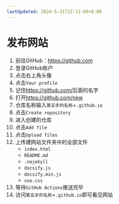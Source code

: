 ```yaml
---
lastUpdated: 2024-5-31T22:11:00+8:00
---
```


# 发布网站

1. 前往GitHub：<https://github.com>
2. 登录GitHub账户
3. 点击右上角头像
4. 点击```Your profile```
5. 记住<https://github.com/>后面的名字
6. 打开<https://github.com/new>
7. 仓库名称输入```第五步的名称```+```.github.io```
8. 点击```Create repository```
9. 进入创建的仓库
10. 点击```Add file```
11. 点击```Upload files```
12. 上传建网站文件夹中的全部文件
	- ```index.html```
	- ```README.md```
	- ```.nojekyll```
	- ```docsify.js```
	- ```docsify.min.js```
	- ```vue.css```
13. 等待```GitHub Actions```推送完毕
14. 访问```第五步的名称```+```.github.io```即可看见网站